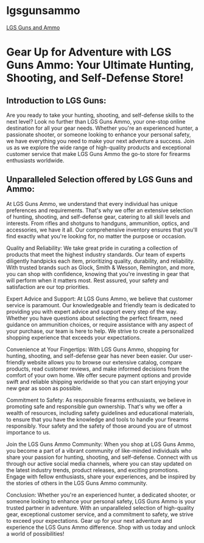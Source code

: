 # lgsgunsammo
<a href="https://lgsgunsammo.com"> LGS Guns and Ammo</a>
<h1>Gear Up for Adventure with LGS Guns Ammo: Your Ultimate Hunting, Shooting, and Self-Defense Store!</h1>

<h2>Introduction to LGS Guns:</h2>
Are you ready to take your hunting, shooting, and self-defense skills to the next level? Look no further than LGS Guns Ammo, your one-stop online destination for all your gear needs. Whether you're an experienced hunter, a passionate shooter, or someone looking to enhance your personal safety, we have everything you need to make your next adventure a success. Join us as we explore the wide range of high-quality products and exceptional customer service that make LGS Guns Ammo the go-to store for firearms enthusiasts worldwide.

<h2>Unparalleled Selection offered by LGS Guns and Ammo:</h2>
At LGS Guns Ammo, we understand that every individual has unique preferences and requirements. That's why we offer an extensive selection of hunting, shooting, and self-defense gear, catering to all skill levels and interests. From rifles and shotguns to handguns, ammunition, optics, and accessories, we have it all. Our comprehensive inventory ensures that you'll find exactly what you're looking for, no matter the purpose or occasion.

Quality and Reliability:
We take great pride in curating a collection of products that meet the highest industry standards. Our team of experts diligently handpicks each item, prioritizing quality, durability, and reliability. With trusted brands such as Glock, Smith & Wesson, Remington, and more, you can shop with confidence, knowing that you're investing in gear that will perform when it matters most. Rest assured, your safety and satisfaction are our top priorities.

Expert Advice and Support:
At LGS Guns Ammo, we believe that customer service is paramount. Our knowledgeable and friendly team is dedicated to providing you with expert advice and support every step of the way. Whether you have questions about selecting the perfect firearm, need guidance on ammunition choices, or require assistance with any aspect of your purchase, our team is here to help. We strive to create a personalized shopping experience that exceeds your expectations.

Convenience at Your Fingertips:
With LGS Guns Ammo, shopping for hunting, shooting, and self-defense gear has never been easier. Our user-friendly website allows you to browse our extensive catalog, compare products, read customer reviews, and make informed decisions from the comfort of your own home. We offer secure payment options and provide swift and reliable shipping worldwide so that you can start enjoying your new gear as soon as possible.

Commitment to Safety:
As responsible firearms enthusiasts, we believe in promoting safe and responsible gun ownership. That's why we offer a wealth of resources, including safety guidelines and educational materials, to ensure that you have the knowledge and tools to handle your firearms responsibly. Your safety and the safety of those around you are of utmost importance to us.

Join the LGS Guns Ammo Community:
When you shop at LGS Guns Ammo, you become a part of a vibrant community of like-minded individuals who share your passion for hunting, shooting, and self-defense. Connect with us through our active social media channels, where you can stay updated on the latest industry trends, product releases, and exciting promotions. Engage with fellow enthusiasts, share your experiences, and be inspired by the stories of others in the LGS Guns Ammo community.

Conclusion:
Whether you're an experienced hunter, a dedicated shooter, or someone looking to enhance your personal safety, LGS Guns Ammo is your trusted partner in adventure. With an unparalleled selection of high-quality gear, exceptional customer service, and a commitment to safety, we strive to exceed your expectations. Gear up for your next adventure and experience the LGS Guns Ammo difference. Shop with us today and unlock a world of possibilities!
